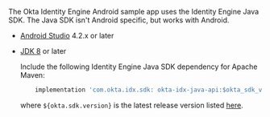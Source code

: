 The Okta Identity Engine Android sample app uses the Identity Engine Java SDK. The Java SDK isn't Android specific, but works with Android.

* [Android Studio](https://developer.android.com/studio) 4.2.x or later
* [JDK 8](https://www.oracle.com/java/technologies/javase/javase-jdk8-downloads.html) or later

    Include the following Identity Engine Java SDK dependency for Apache Maven:

    ```groovy
        implementation 'com.okta.idx.sdk: okta-idx-java-api:$okta_sdk_version'
    ```

    where `${okta.sdk.version}` is the latest release version listed [here](https://github.com/okta/okta-idx-java#release-status).
